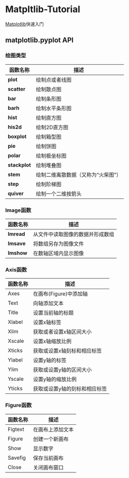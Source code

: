 # Matpltlib-Tutorial
[Matplotlib](https://matplotlib.org/)快速入门
## matplotlib.pyplot API

### 绘图类型

| 函数名称  | 描述 |
| --- | --- |
| **plot** | 绘制点或者线图 |
| **scatter** | 绘制散点图 |
| **bar** | 绘制条形图 |
| **barh** | 绘制水平条形图 |
| **hist** | 绘制直方图 |
| **his2d** | 绘制2D直方图 |
| **boxplot** | 绘制箱型图 |
| **pie** | 绘制饼图 |
| **polar** | 绘制极坐标图 |
| **stackplot** | 绘制堆叠图 |
| **stem** | 绘制二维离散数据（又称为“火柴图”） |
| **step** | 绘制阶梯图 |
| **quiver** | 绘制一个二维按箭头 |

### Image函数

| 函数名称  | 描述 |
| --- | --- |
| **Imread** | 从文件中读取图像的数据并形成数组 |
| **Imsave** | 将数组另存为图像文件 |
| **Imshow** | 在数轴区域内显示图像 |

### Axis函数

| 函数名称  | 描述 |
| --- | --- |
| Axes |	在画布(Figure)中添加轴 |
| Text | 向轴添加文本 |
| Title | 设置当前轴的标题 |
| Xlabel | 设置x轴标签 |
| Xlim | 获取或者设置x轴区间大小 |
| Xscale | 设置x轴缩放比例 |
| Xticks | 获取或设置x轴刻标和相应标签 |
|Ylabel	| 设置y轴的标签 |
|Ylim	| 获取或设置y轴的区间大小 |
|Yscale	| 设置y轴的缩放比例 |
|Yticks	| 获取或设置y轴的刻标和相应标签 |

### Figure函数

| 函数名称  | 描述 |
| --- | --- |
| Figtext | 在画布上添加文本 |
| Figure	| 创建一个新画布 |
| Show	| 显示数字 |
| Savefig | 保存当前画布 |
| Close | 关闭画布窗口 |




